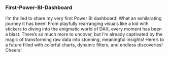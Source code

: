 ### First-Power-BI-Dashboard
I’m thrilled to share my very first Power BI dashboard! What an exhilarating journey it has been! From playfully rearranging visuals like a kid with stickers to diving into the enigmatic world of DAX, every moment has been a blast. There’s so much more to uncover, but I’m already captivated by the magic of transforming raw data into stunning, meaningful insights! Here’s to a future filled with colorful charts, dynamic filters, and endless discoveries! Cheers!
